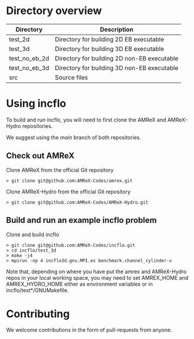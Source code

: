 # Directory overview

| Directory     | Description                                         |
| --------------| --------------------------------------------------- |
| test_2d       | Directory for building 2D EB executable             |
| test_3d       | Directory for building 3D EB executable             |
| test_no_eb_2d | Directory for building 2D non-EB executable         |
| test_no_eb_3d | Directory for building 3D non-EB executable         |
| src           | Source files                                        |


# Using incflo

To build and run incflo, you will need to first clone the AMReX and AMReX-Hydro repositories.

We suggest using the _main_ branch of both repositories.

## Check out AMReX 

Clone AMReX from the official Git repository
```shell
> git clone git@github.com:AMReX-Codes/amrex.git
```

Clone AMReX-Hydro from the official Git repository
```shell
> git clone git@github.com:AMReX-Codes/AMReX-Hydro.git
```

## Build and run an example incflo problem
Clone and build incflo
```shell
> git clone git@github.com:AMReX-Codes/incflo.git
> cd incflo/test_3d
> make -j4
> mpirun -np 4 incflo3d.gnu.MPI.ex benchmark.channel_cylinder-x
```

Note that, depending on where you have put the amrex and AMReX-Hydro repos
in your local working space, you may need to set AMREX_HOME and AMREX_HYDRO_HOME
either as environment variables or in incflo/test*/GNUMakefile.

# Contributing

We welcome contributions in the form of pull-requests from anyone.
